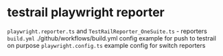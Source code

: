 # testrail playwright reporter
```playwright.reporter.ts``` and ```TestRailReporter_OneSuite.ts``` - reporters
```build.yml``` ./github/workflows/build.yml config example for push to testrail on purpose
```playwright.config.ts``` example config for switch reporters 
